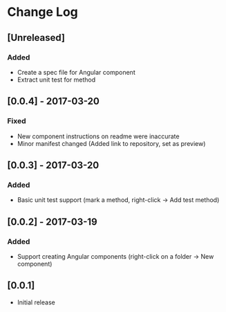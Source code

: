 # Change Log

## [Unreleased]
### Added
- Create a spec file for Angular component
- Extract unit test for method

## [0.0.4] - 2017-03-20
### Fixed
- New component instructions on readme were inaccurate
- Minor manifest changed (Added link to repository, set as preview)

## [0.0.3] - 2017-03-20
### Added
- Basic unit test support (mark a method, right-click -> Add test method)

## [0.0.2] - 2017-03-19
### Added
- Support creating Angular components (right-click on a folder -> New component)

## [0.0.1]
- Initial release